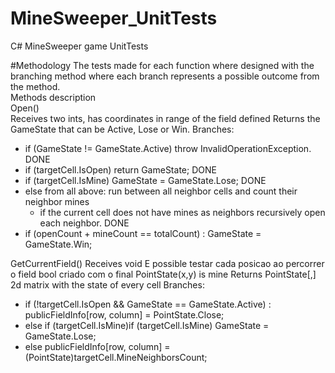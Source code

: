 # MineSweeper_UnitTests
C# MineSweeper game UnitTests 

#Methodology
The tests made for each function where designed with the branching method where each branch represents a possible outcome from the method.    
Methods description    
Open()     
Receives two ints, has coordinates in range of the field defined
Returns the GameState that can be Active, Lose or Win.
Branches: 
- if (GameState != GameState.Active) throw InvalidOperationException. DONE
- if (targetCell.IsOpen) return GameState; DONE
- if (targetCell.IsMine) GameState = GameState.Lose; DONE
- else from all above: run between all neighbor cells and count their neighbor mines
  - if the current cell does not have mines as neighbors recursively open each neighbor. DONE
- if (openCount + mineCount == totalCount) : GameState = GameState.Win;

GetCurrentField()
Receives void
E possible testar cada posicao ao percorrer o field bool criado com o final PointState(x,y) is mine
Returns PointState[,] 2d matrix with the state of every cell 
Branches: 
- if (!targetCell.IsOpen && GameState == GameState.Active) : publicFieldInfo[row, column] = PointState.Close;
- else if (targetCell.IsMine)if (targetCell.IsMine) GameState = GameState.Lose;
- else publicFieldInfo[row, column] = (PointState)targetCell.MineNeighborsCount;


